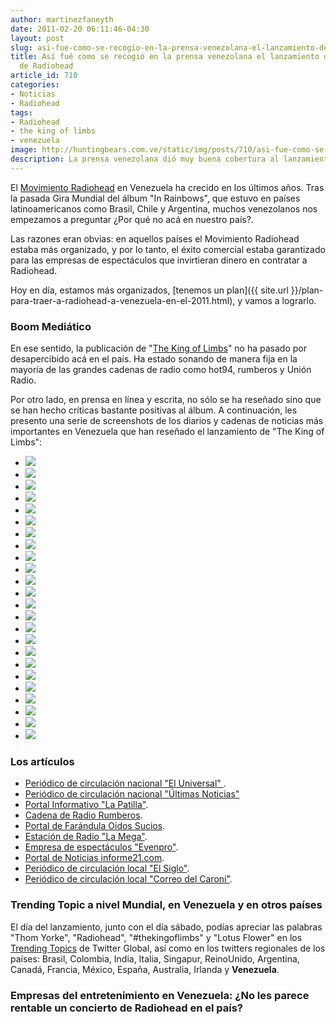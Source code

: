 ```yaml
---
author: martinezfaneyth
date: 2011-02-20 06:11:46-04:30
layout: post
slug: asi-fue-como-se-recogio-en-la-prensa-venezolana-el-lanzamiento-del-nuevo-album-de-radiohead
title: Así fué como se recogió en la prensa venezolana el lanzamiento del nuevo álbum
  de Radiohead
article_id: 710
categories:
- Noticias
- Radiohead
tags:
- Radiohead
- the king of limbs
- venezuela
image: http://huntingbears.com.ve/static/img/posts/710/asi-fue-como-se-recogio-en-la-prensa-venezolana-el-lanzamiento-del-nuevo-album-de-radiohead__1.jpg
description: La prensa venezolana dió muy buena cobertura al lanzamiento de "The King of Limbs".
---
```


El [Movimiento Radiohead](http://www.twitter.com/RadioheadVzla) en Venezuela ha crecido en los últimos años. Tras la pasada Gira Mundial del álbum "In Rainbows", que estuvo en países latinoamericanos como Brasil, Chile y Argentina, muchos venezolanos nos empezamos a preguntar ¿Por qué no acá en nuestro país?.

Las razones eran obvias: en aquellos países el Movimiento Radiohead estaba más organizado, y por lo tanto, el éxito comercial estaba garantizado para las empresas de espectáculos que invirtieran dinero en contratar a Radiohead.

Hoy en día, estamos más organizados, [tenemos un plan]({{ site.url }}/plan-para-traer-a-radiohead-a-venezuela-en-el-2011.html), y vamos a lograrlo.

### Boom Mediático

En ese sentido, la publicación de "[The King of Limbs](http://en.wikipedia.org/wiki/The_King_of_Limbs)" no ha pasado por desapercibido acá en el país. Ha estado sonando de manera fija en la mayoría de las grandes cadenas de radio como hot94, rumberos y Unión Radio.

Por otro lado, en prensa en línea y escrita, no sólo se ha reseñado sino que se han hecho críticas bastante positivas al álbum. A continuación, les presento una serie de screenshots de los diarios y cadenas de noticias más importantes en Venezuela que han reseñado el lanzamiento de "The King of Limbs":

<div class="picasa">
    <ul class="picasa-album">
        <li class="picasa-image">
            <a class="picasa-image-large" href="http://huntingbears.com.ve/static/img/posts/710/asi-fue-como-se-recogio-en-la-prensa-venezolana-el-lanzamiento-del-nuevo-album-de-radiohead__2.jpg">
                <img class="picasa-image-thumb" src="http://huntingbears.com.ve/static/img/posts/710/asi-fue-como-se-recogio-en-la-prensa-venezolana-el-lanzamiento-del-nuevo-album-de-radiohead__3.jpg" />
            </a>
        </li>
        <li class="picasa-image">
            <a class="picasa-image-large" href="http://huntingbears.com.ve/static/img/posts/710/asi-fue-como-se-recogio-en-la-prensa-venezolana-el-lanzamiento-del-nuevo-album-de-radiohead__4.jpg">
                <img class="picasa-image-thumb" src="http://huntingbears.com.ve/static/img/posts/710/asi-fue-como-se-recogio-en-la-prensa-venezolana-el-lanzamiento-del-nuevo-album-de-radiohead__5.jpg" />
            </a>
        </li>
        <li class="picasa-image">
            <a class="picasa-image-large" href="http://huntingbears.com.ve/static/img/posts/710/asi-fue-como-se-recogio-en-la-prensa-venezolana-el-lanzamiento-del-nuevo-album-de-radiohead__6.jpg">
                <img class="picasa-image-thumb" src="http://huntingbears.com.ve/static/img/posts/710/asi-fue-como-se-recogio-en-la-prensa-venezolana-el-lanzamiento-del-nuevo-album-de-radiohead__7.jpg" />
            </a>
        </li>
        <li class="picasa-image">
            <a class="picasa-image-large" href="http://huntingbears.com.ve/static/img/posts/710/asi-fue-como-se-recogio-en-la-prensa-venezolana-el-lanzamiento-del-nuevo-album-de-radiohead__8.jpg">
                <img class="picasa-image-thumb" src="http://huntingbears.com.ve/static/img/posts/710/asi-fue-como-se-recogio-en-la-prensa-venezolana-el-lanzamiento-del-nuevo-album-de-radiohead__9.jpg" />
            </a>
        </li>
        <li class="picasa-image">
            <a class="picasa-image-large" href="http://huntingbears.com.ve/static/img/posts/710/asi-fue-como-se-recogio-en-la-prensa-venezolana-el-lanzamiento-del-nuevo-album-de-radiohead__10.jpg">
                <img class="picasa-image-thumb" src="http://huntingbears.com.ve/static/img/posts/710/asi-fue-como-se-recogio-en-la-prensa-venezolana-el-lanzamiento-del-nuevo-album-de-radiohead__11.jpg" />
            </a>
        </li>
        <li class="picasa-image">
            <a class="picasa-image-large" href="http://huntingbears.com.ve/static/img/posts/710/asi-fue-como-se-recogio-en-la-prensa-venezolana-el-lanzamiento-del-nuevo-album-de-radiohead__12.jpg">
                <img class="picasa-image-thumb" src="http://huntingbears.com.ve/static/img/posts/710/asi-fue-como-se-recogio-en-la-prensa-venezolana-el-lanzamiento-del-nuevo-album-de-radiohead__13.jpg" />
            </a>
        </li>
        <li class="picasa-image">
            <a class="picasa-image-large" href="http://huntingbears.com.ve/static/img/posts/710/asi-fue-como-se-recogio-en-la-prensa-venezolana-el-lanzamiento-del-nuevo-album-de-radiohead__14.jpg">
                <img class="picasa-image-thumb" src="http://huntingbears.com.ve/static/img/posts/710/asi-fue-como-se-recogio-en-la-prensa-venezolana-el-lanzamiento-del-nuevo-album-de-radiohead__15.jpg" />
            </a>
        </li>
        <li class="picasa-image">
            <a class="picasa-image-large" href="http://huntingbears.com.ve/static/img/posts/710/asi-fue-como-se-recogio-en-la-prensa-venezolana-el-lanzamiento-del-nuevo-album-de-radiohead__16.jpg">
                <img class="picasa-image-thumb" src="http://huntingbears.com.ve/static/img/posts/710/asi-fue-como-se-recogio-en-la-prensa-venezolana-el-lanzamiento-del-nuevo-album-de-radiohead__17.jpg" />
            </a>
        </li>
        <li class="picasa-image">
            <a class="picasa-image-large" href="http://huntingbears.com.ve/static/img/posts/710/asi-fue-como-se-recogio-en-la-prensa-venezolana-el-lanzamiento-del-nuevo-album-de-radiohead__18.jpg">
                <img class="picasa-image-thumb" src="http://huntingbears.com.ve/static/img/posts/710/asi-fue-como-se-recogio-en-la-prensa-venezolana-el-lanzamiento-del-nuevo-album-de-radiohead__19.jpg" />
            </a>
        </li>
        <li class="picasa-image">
            <a class="picasa-image-large" href="http://huntingbears.com.ve/static/img/posts/710/asi-fue-como-se-recogio-en-la-prensa-venezolana-el-lanzamiento-del-nuevo-album-de-radiohead__20.jpg">
                <img class="picasa-image-thumb" src="http://huntingbears.com.ve/static/img/posts/710/asi-fue-como-se-recogio-en-la-prensa-venezolana-el-lanzamiento-del-nuevo-album-de-radiohead__21.jpg" />
            </a>
        </li>
        <li class="picasa-image">
            <a class="picasa-image-large" href="http://huntingbears.com.ve/static/img/posts/710/asi-fue-como-se-recogio-en-la-prensa-venezolana-el-lanzamiento-del-nuevo-album-de-radiohead__22.jpg">
                <img class="picasa-image-thumb" src="http://huntingbears.com.ve/static/img/posts/710/asi-fue-como-se-recogio-en-la-prensa-venezolana-el-lanzamiento-del-nuevo-album-de-radiohead__23.jpg" />
            </a>
        </li>
        <li class="picasa-image">
            <a class="picasa-image-large" href="http://huntingbears.com.ve/static/img/posts/710/asi-fue-como-se-recogio-en-la-prensa-venezolana-el-lanzamiento-del-nuevo-album-de-radiohead__24.jpg">
                <img class="picasa-image-thumb" src="http://huntingbears.com.ve/static/img/posts/710/asi-fue-como-se-recogio-en-la-prensa-venezolana-el-lanzamiento-del-nuevo-album-de-radiohead__25.jpg" />
            </a>
        </li>
        <li class="picasa-image">
            <a class="picasa-image-large" href="http://huntingbears.com.ve/static/img/posts/710/asi-fue-como-se-recogio-en-la-prensa-venezolana-el-lanzamiento-del-nuevo-album-de-radiohead__26.jpg">
                <img class="picasa-image-thumb" src="http://huntingbears.com.ve/static/img/posts/710/asi-fue-como-se-recogio-en-la-prensa-venezolana-el-lanzamiento-del-nuevo-album-de-radiohead__27.jpg" />
            </a>
        </li>
        <li class="picasa-image">
            <a class="picasa-image-large" href="http://huntingbears.com.ve/static/img/posts/710/asi-fue-como-se-recogio-en-la-prensa-venezolana-el-lanzamiento-del-nuevo-album-de-radiohead__28.jpg">
                <img class="picasa-image-thumb" src="http://huntingbears.com.ve/static/img/posts/710/asi-fue-como-se-recogio-en-la-prensa-venezolana-el-lanzamiento-del-nuevo-album-de-radiohead__29.jpg" />
            </a>
        </li>
        <li class="picasa-image">
            <a class="picasa-image-large" href="http://huntingbears.com.ve/static/img/posts/710/asi-fue-como-se-recogio-en-la-prensa-venezolana-el-lanzamiento-del-nuevo-album-de-radiohead__30.jpg">
                <img class="picasa-image-thumb" src="http://huntingbears.com.ve/static/img/posts/710/asi-fue-como-se-recogio-en-la-prensa-venezolana-el-lanzamiento-del-nuevo-album-de-radiohead__31.jpg" />
            </a>
        </li>
        <li class="picasa-image">
            <a class="picasa-image-large" href="http://huntingbears.com.ve/static/img/posts/710/asi-fue-como-se-recogio-en-la-prensa-venezolana-el-lanzamiento-del-nuevo-album-de-radiohead__32.jpg">
                <img class="picasa-image-thumb" src="http://huntingbears.com.ve/static/img/posts/710/asi-fue-como-se-recogio-en-la-prensa-venezolana-el-lanzamiento-del-nuevo-album-de-radiohead__33.jpg" />
            </a>
        </li>
        <li class="picasa-image">
            <a class="picasa-image-large" href="http://huntingbears.com.ve/static/img/posts/710/asi-fue-como-se-recogio-en-la-prensa-venezolana-el-lanzamiento-del-nuevo-album-de-radiohead__34.jpg">
                <img class="picasa-image-thumb" src="http://huntingbears.com.ve/static/img/posts/710/asi-fue-como-se-recogio-en-la-prensa-venezolana-el-lanzamiento-del-nuevo-album-de-radiohead__35.jpg" />
            </a>
        </li>
        <li class="picasa-image">
            <a class="picasa-image-large" href="http://huntingbears.com.ve/static/img/posts/710/asi-fue-como-se-recogio-en-la-prensa-venezolana-el-lanzamiento-del-nuevo-album-de-radiohead__36.jpg">
                <img class="picasa-image-thumb" src="http://huntingbears.com.ve/static/img/posts/710/asi-fue-como-se-recogio-en-la-prensa-venezolana-el-lanzamiento-del-nuevo-album-de-radiohead__37.jpg" />
            </a>
        </li>
        <li class="picasa-image">
            <a class="picasa-image-large" href="http://huntingbears.com.ve/static/img/posts/710/asi-fue-como-se-recogio-en-la-prensa-venezolana-el-lanzamiento-del-nuevo-album-de-radiohead__38.jpg">
                <img class="picasa-image-thumb" src="http://huntingbears.com.ve/static/img/posts/710/asi-fue-como-se-recogio-en-la-prensa-venezolana-el-lanzamiento-del-nuevo-album-de-radiohead__39.jpg" />
            </a>
        </li>
        <li class="picasa-image">
            <a class="picasa-image-large" href="http://huntingbears.com.ve/static/img/posts/710/asi-fue-como-se-recogio-en-la-prensa-venezolana-el-lanzamiento-del-nuevo-album-de-radiohead__40.jpg">
                <img class="picasa-image-thumb" src="http://huntingbears.com.ve/static/img/posts/710/asi-fue-como-se-recogio-en-la-prensa-venezolana-el-lanzamiento-del-nuevo-album-de-radiohead__41.jpg" />
            </a>
        </li>
        <li class="picasa-image">
            <a class="picasa-image-large" href="http://huntingbears.com.ve/static/img/posts/710/asi-fue-como-se-recogio-en-la-prensa-venezolana-el-lanzamiento-del-nuevo-album-de-radiohead__42.jpg">
                <img class="picasa-image-thumb" src="http://huntingbears.com.ve/static/img/posts/710/asi-fue-como-se-recogio-en-la-prensa-venezolana-el-lanzamiento-del-nuevo-album-de-radiohead__43.jpg" />
            </a>
        </li>
        <li class="picasa-image">
            <a class="picasa-image-large" href="http://huntingbears.com.ve/static/img/posts/710/asi-fue-como-se-recogio-en-la-prensa-venezolana-el-lanzamiento-del-nuevo-album-de-radiohead__44.jpg">
                <img class="picasa-image-thumb" src="http://huntingbears.com.ve/static/img/posts/710/asi-fue-como-se-recogio-en-la-prensa-venezolana-el-lanzamiento-del-nuevo-album-de-radiohead__45.jpg" />
            </a>
        </li>
        <li class="picasa-image">
            <a class="picasa-image-large" href="http://huntingbears.com.ve/static/img/posts/710/asi-fue-como-se-recogio-en-la-prensa-venezolana-el-lanzamiento-del-nuevo-album-de-radiohead__46.jpg">
                <img class="picasa-image-thumb" src="http://huntingbears.com.ve/static/img/posts/710/asi-fue-como-se-recogio-en-la-prensa-venezolana-el-lanzamiento-del-nuevo-album-de-radiohead__47.jpg" />
            </a>
        </li>
        <li class="picasa-image">
            <a class="picasa-image-large" href="http://huntingbears.com.ve/static/img/posts/710/asi-fue-como-se-recogio-en-la-prensa-venezolana-el-lanzamiento-del-nuevo-album-de-radiohead__48.jpg">
                <img class="picasa-image-thumb" src="http://huntingbears.com.ve/static/img/posts/710/asi-fue-como-se-recogio-en-la-prensa-venezolana-el-lanzamiento-del-nuevo-album-de-radiohead__49.jpg" />
            </a>
        </li>
    </ul>
</div>

### Los artículos

* [Periódico de circulación nacional "El Universal" ](http://www.eluniversal.com/2011/02/19/til_ava_radiohead-presento-s_19A5189933.shtml).
* [Periódico de circulación nacional "Últimas Noticias"](http://www.ultimasnoticias.com.ve/noticias/chevere/radiohead-vende-su-nuevo-disco-por-7%E2%82%AC-en-la-red.aspx)
* [Portal Informativo "La Patilla"](http://www.lapatilla.com/site/2011/02/14/radiohead-sacara-su-nuevo-album-por-internet-a-finales-de-semana/).
* [Cadena de Radio Rumberos](http://www.rumberos.net/rumberos/index.php?option=com_content&view=article&id=11478:radiohead-vuelve-con-the-king-of-limbs-su-nuevo-trabajo-que-podra-descargarse-a-traves-de-su-web&catid=47:musica&Itemid=21).
* [Portal de Farándula Oidos Sucios](http://www.oidossucios.com/noticias/3097/radiohead-adelanta-el-lanzamiento-de-su-nuevo/).
* [Estación de Radio "La Mega"](http://www.unionradio.net/lamegaestacion/Nota/visornota.aspx?id=962&tpCont=1&idsec=1).
* [Empresa de espectáculos "Evenpro"](http://www.evenpro.com/noticia/2011/02/escucha-ya-lo-nuevo-de-radiohead/).
* [Portal de Noticias informe21.com](http://informe21.com/arte-espectaculos/radiohead-sorprende-fans-criticos-su-nuevo-album-king-limbs).
* [Periódico de circulación local "El Siglo"](http://elsiglo.com.ve/index.php/2011/02/radiohead-vende-su-disco-por-7-euros-en-internet/).
* [Periódico de circulación local "Correo del Caroní"](http://www.correodelcaroni.com/index.php?option=com_wrapper&view=wrapper&Itemid=174&id_articulo=172987&catid=58).

### Trending Topic a nivel Mundial, en Venezuela y en otros países

El día del lanzamiento, junto con el día sábado, podías apreciar las palabras "Thom Yorke", "Radiohead", "#thekingoflimbs" y "Lotus Flower" en los [Trending Topics](http://rubenbaston.org/¿que-son-los-trending-topics-de-twitter/) de Twitter Global, así como en los twitters regionales de los países: Brasil, Colombia, India, Italia, Singapur, ReinoUnido, Argentina, Canadá, Francia, México, España, Australia, Irlanda y **Venezuela**.

### Empresas del entretenimiento en Venezuela: ¿No les parece rentable un concierto de Radiohead en el país?
